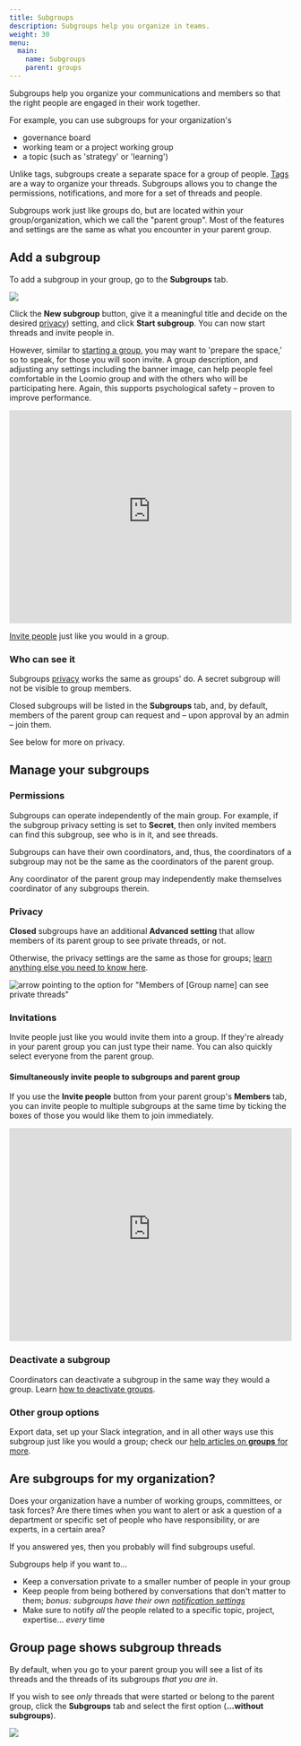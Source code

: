 ```yaml
---
title: Subgroups
description: Subgroups help you organize in teams.
weight: 30
menu:
  main:
    name: Subgroups
    parent: groups
---
```


Subgroups help you organize your communications and members so that the right people are engaged in their work together.

For example, you can use subgroups for your organization's

- governance board
- working team or a project working group
- a topic (such as 'strategy' or 'learning')

Unlike tags, subgroups create a separate space for a group of people. [Tags](/en/user_manual/threads/thread_admin/#using-category-tags) are a way to organize your threads. Subgroups allows you to change the permissions, notifications, and more for a set of threads and people.

Subgroups work just like groups do, but are located within your group/organization, which we call the "parent group". Most of the features and settings are the same as what you encounter in your parent group.

## Add a subgroup

To add a subgroup in your group, go to the **Subgroups** tab.

![](subgroups_tab.png)

Click the **New subgroup** button, give it a meaningful title and decide on the desired [privacy](/en/user_manual/getting_started/starting_a_group/#privacy)) setting, and click **Start subgroup**. You can now start threads and invite people in.

However, similar to [starting a group](/en/user_manual/getting_started/starting_a_group), you may want to 'prepare the space,' so to speak, for those you will soon invite. A group description, and adjusting any settings including the banner image, can help people feel comfortable in the Loomio group and with the others who will be participating here. Again, this supports psychological safety – proven to improve performance.

<iframe width="100%" height="380px" src="https://www.youtube-nocookie.com/embed/U4qmHlEMq8E" frameborder="0" allowfullscreen></iframe>

[Invite people](/en/user_manual/getting_started/starting_a_group/#invite-people) just like you would in a group.

### Who can see it

Subgroups [privacy](/en/user_manual/getting_started/starting_a_group/#privacy) works the same as groups' do. A secret subgroup will not be visible to group members.

Closed subgroups will be listed in the **Subgroups** tab, and, by default, members of the parent group can request and – upon approval by an admin – join them.

See below for more on privacy.

## Manage your subgroups

### Permissions

Subgroups can operate independently of the main group. For example, if the subgroup privacy setting is set to **Secret**, then only invited members can find this subgroup, see who is in it, and see threads.

Subgroups can have their own coordinators, and, thus, the coordinators of a subgroup may not be the same as the coordinators of the parent group.

Any coordinator of the parent group may independently make themselves coordinator of any subgroups therein.

### Privacy

**Closed** subgroups have an additional **Advanced setting** that allow members of its parent group to see private threads, or not.

Otherwise, the privacy settings are the same as those for groups; [learn anything else you need to know here](/en/user_manual/getting_started/starting_a_group/#privacy).

![arrow pointing to the option for "Members of [Group name] can see private threads"](parent_group_can_see_private_threads.png)

### Invitations

Invite people just like you would invite them into a group. If they're already in your parent group you can just type their name. You can also quickly select everyone from the parent group.

#### Simultaneously invite people to subgroups and parent group

If you use the **Invite people** button from your parent group's **Members** tab, you can invite people to multiple subgroups at the same time by ticking the boxes of those you would like them to join immediately.

<iframe width="100%" height="380px" src="https://www.youtube-nocookie.com/embed/EZzTe6jJL7c" frameborder="0" allowfullscreen></iframe>

### Deactivate a subgroup

Coordinators can deactivate a subgroup in the same way they would a group. Learn [how to deactivate groups](/en/user_manual/groups/deleting_archiving).

### Other group options

Export data, set up your Slack integration, and in all other ways use this subgroup just like you would a group; check our [help articles on **groups** for more](/en/user_manual/groups/).

## Are subgroups for my organization?

Does your organization have a number of working groups, committees, or task forces? Are there times when you want to alert or ask a question of a department or specific set of people who have responsibility, or are experts, in a certain area?

If you answered yes, then you probably will find subgroups useful.

Subgroups help if you want to…

- Keep a conversation private to a smaller number of people in your group
- Keep people from being bothered by conversations that don't matter to them; *bonus: subgroups have their own [notification settings](/en/user_manual/users/email_settings)*
- Make sure to notify _all_ the people related to a specific topic, project, expertise… _every_ time

## Group page shows subgroup threads

By default, when you go to your parent group you will see a list of its threads and the threads of its subgroups _that you are in_.

If you wish to see _only_ threads that were started or belong to the parent group, click the **Subgroups** tab and select the first option (**…without subgroups**).

![](parent_group_without_subgroups.png)
